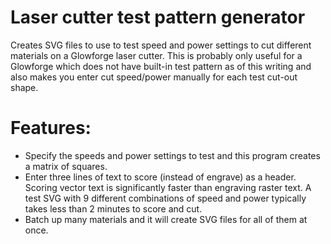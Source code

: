 # Laser cutter test pattern generator
Creates SVG files to use to test speed and power settings to cut different materials on a Glowforge laser cutter. This is probably only useful for a Glowforge which does not have built-in test pattern as of this writing and also makes you enter cut speed/power manually for each test cut-out shape.
# Features: 
* Specify the speeds and power settings to test and this program creates a matrix of squares.
* Enter three lines of text to score (instead of engrave) as a header. Scoring vector text is significantly faster than engraving raster text. A test SVG with 9 different combinations of speed and power typically takes less than 2 minutes to score and cut.
* Batch up many materials and it will create SVG files for all of them at once.
